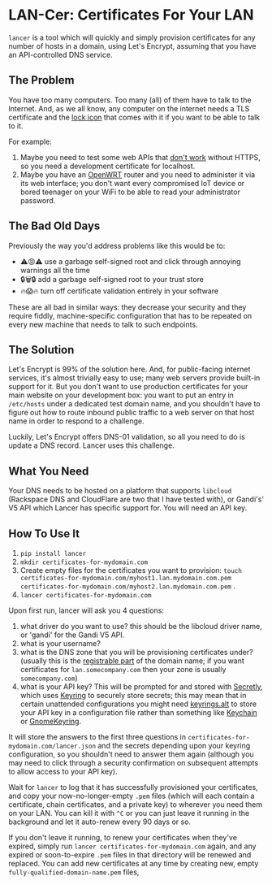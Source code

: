 # LAN-Cer: Certificates For Your LAN

`lancer` is a tool which will quickly and simply provision certificates for any
number of hosts in a domain, using Let's Encrypt, assuming that you have an
API-controlled DNS service.

## The Problem

You have too many computers.  Too many (all) of them have to talk to the
Internet.  And, as we all know, any computer on the internet needs a TLS
certificate and the [lock
icon](https://en.wikipedia.org/wiki/Padlock#Padlock_icon_symbolising_a_secure_web_transaction)
that comes with it if you want to be able to talk to it.

For example:

1. Maybe you need to test some web APIs that [don't
   work](https://sites.google.com/a/chromium.org/dev/Home/chromium-security/deprecating-powerful-features-on-insecure-origins)
   without HTTPS, so you need a development certificate for localhost.
2. Maybe you have an [OpenWRT](https://www.openwrt.org/) router and you need to
   administer it via its web interface; you don't want every compromised IoT
   device or bored teenager on your WiFi to be able to read your administrator
   password.

## The Bad Old Days

Previously the way you'd address problems like this would be to:

- ⚠️😡⚠️ use a garbage self-signed root and click through annoying warnings all
  the time
- 🔒️🗑️🔒️ add a garbage self-signed root to your trust store
- 🔥😱🔥 turn off certificate validation entirely in your software

These are all bad in similar ways: they decrease your security and they require
fiddly, machine-specific configuration that has to be repeated on every new
machine that needs to talk to such endpoints.

## The Solution

Let's Encrypt is 99% of the solution here.  And, for public-facing internet
services, it's almost trivially easy to use; many web servers provide built-in
support for it.  But you don't want to use production certificates for your
main website on your development box: you want to put an entry in `/etc/hosts`
under a dedicated test domain name, and you shouldn't have to figure out how to
route inbound public traffic to a web server on that host name in order to
respond to a challenge.

Luckily, Let's Encrypt offers DNS-01 validation, so all you need to do is
update a DNS record.  Lancer uses this challenge.

## What You Need

Your DNS needs to be hosted on a platform that supports `libcloud` (Rackspace
DNS and CloudFlare are two that I have tested with), or Gandi's' V5 API which
Lancer has specific support for.  You will need an API key.

## How To Use It

1. `pip install lancer`
2. `mkdir certificates-for-mydomain.com`
3. Create empty files for the certificates you want to provision: `touch
   certificates-for-mydomain.com/myhost1.lan.mydomain.com.pem
   certificates-for-mydomain.com/myhost2.lan.mydomain.com.pem` .
4. `lancer certificates-for-mydomain.com`

Upon first run, lancer will ask you 4 questions:

1. what driver do you want to use?  this should be the libcloud driver name, or
   'gandi' for the Gandi V5 API.
2. what is your username?
3. what is the DNS zone that you will be provisioning certificates under?
   (usually this is the [registrable part](https://publicsuffix.org/) of the
   domain name; if you want certificates for `lan.somecompany.com` then your
   zone is usually `somecompany.com`)
4. what is your API key?  This will be prompted for and stored with
   [Secretly](https://github.com/glyph/secretly), which uses
   [Keyring](https://github.com/jaraco/keyring) to securely store secrets; this
   may mean that in certain unattended configurations you might need
   [keyrings.alt](https://github.com/jaraco/keyrings.alt) to store your API key
   in a configuration file rather than something like
   [Keychain](https://en.wikipedia.org/wiki/Keychain_(software)) or
   [GnomeKeyring](https://wiki.gnome.org/Projects/GnomeKeyring).

It will store the answers to the first three questions in
`certificates-for-mydomain.com/lancer.json` and the secrets depending upon your
keyring configuration, so you shouldn't need to answer them again (although you
may need to click through a security confirmation on subsequent attempts to
allow access to your API key).

Wait for `lancer` to log that it has successfully provisioned your
certificates, and copy your now-no-longer-empty `.pem` files (which will each
contain a certificate, chain certificates, and a private key) to wherever you
need them on your LAN.  You can kill it with `^C` or you can just leave it
running in the background and let it auto-renew every 90 days or so.

If you don't leave it running, to renew your certificates when they've expired,
simply run `lancer certificates-for-mydomain.com` again, and any expired or
soon-to-expire `.pem` files in that directory will be renewed and replaced.
You can add new certificates at any time by creating new, empty
`fully-qualified-domain-name.pem` files,

